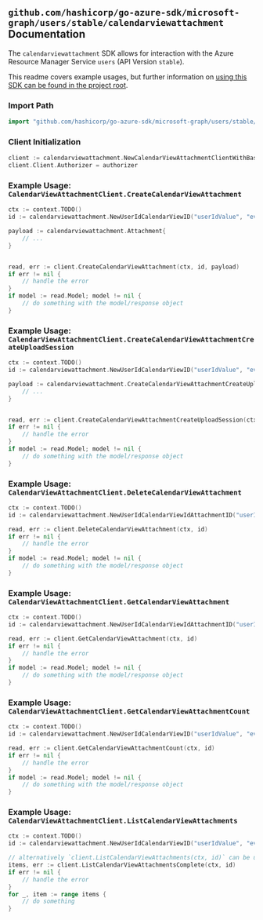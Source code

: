 
## `github.com/hashicorp/go-azure-sdk/microsoft-graph/users/stable/calendarviewattachment` Documentation

The `calendarviewattachment` SDK allows for interaction with the Azure Resource Manager Service `users` (API Version `stable`).

This readme covers example usages, but further information on [using this SDK can be found in the project root](https://github.com/hashicorp/go-azure-sdk/tree/main/docs).

### Import Path

```go
import "github.com/hashicorp/go-azure-sdk/microsoft-graph/users/stable/calendarviewattachment"
```


### Client Initialization

```go
client := calendarviewattachment.NewCalendarViewAttachmentClientWithBaseURI("https://management.azure.com")
client.Client.Authorizer = authorizer
```


### Example Usage: `CalendarViewAttachmentClient.CreateCalendarViewAttachment`

```go
ctx := context.TODO()
id := calendarviewattachment.NewUserIdCalendarViewID("userIdValue", "eventIdValue")

payload := calendarviewattachment.Attachment{
	// ...
}


read, err := client.CreateCalendarViewAttachment(ctx, id, payload)
if err != nil {
	// handle the error
}
if model := read.Model; model != nil {
	// do something with the model/response object
}
```


### Example Usage: `CalendarViewAttachmentClient.CreateCalendarViewAttachmentCreateUploadSession`

```go
ctx := context.TODO()
id := calendarviewattachment.NewUserIdCalendarViewID("userIdValue", "eventIdValue")

payload := calendarviewattachment.CreateCalendarViewAttachmentCreateUploadSessionRequest{
	// ...
}


read, err := client.CreateCalendarViewAttachmentCreateUploadSession(ctx, id, payload)
if err != nil {
	// handle the error
}
if model := read.Model; model != nil {
	// do something with the model/response object
}
```


### Example Usage: `CalendarViewAttachmentClient.DeleteCalendarViewAttachment`

```go
ctx := context.TODO()
id := calendarviewattachment.NewUserIdCalendarViewIdAttachmentID("userIdValue", "eventIdValue", "attachmentIdValue")

read, err := client.DeleteCalendarViewAttachment(ctx, id)
if err != nil {
	// handle the error
}
if model := read.Model; model != nil {
	// do something with the model/response object
}
```


### Example Usage: `CalendarViewAttachmentClient.GetCalendarViewAttachment`

```go
ctx := context.TODO()
id := calendarviewattachment.NewUserIdCalendarViewIdAttachmentID("userIdValue", "eventIdValue", "attachmentIdValue")

read, err := client.GetCalendarViewAttachment(ctx, id)
if err != nil {
	// handle the error
}
if model := read.Model; model != nil {
	// do something with the model/response object
}
```


### Example Usage: `CalendarViewAttachmentClient.GetCalendarViewAttachmentCount`

```go
ctx := context.TODO()
id := calendarviewattachment.NewUserIdCalendarViewID("userIdValue", "eventIdValue")

read, err := client.GetCalendarViewAttachmentCount(ctx, id)
if err != nil {
	// handle the error
}
if model := read.Model; model != nil {
	// do something with the model/response object
}
```


### Example Usage: `CalendarViewAttachmentClient.ListCalendarViewAttachments`

```go
ctx := context.TODO()
id := calendarviewattachment.NewUserIdCalendarViewID("userIdValue", "eventIdValue")

// alternatively `client.ListCalendarViewAttachments(ctx, id)` can be used to do batched pagination
items, err := client.ListCalendarViewAttachmentsComplete(ctx, id)
if err != nil {
	// handle the error
}
for _, item := range items {
	// do something
}
```

